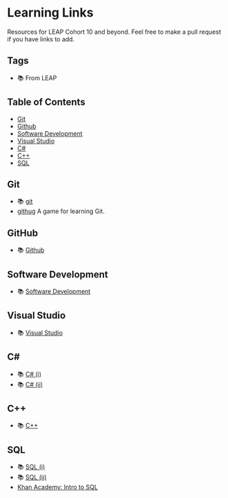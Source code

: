 # Learning Links

Resources for LEAP Cohort 10 and beyond. Feel free to make a pull request if you have links to add.

## Tags

* :books: From LEAP

## Table of Contents

* [Git](#git)
* [Github](#github)
* [Software Development](#software-development)
* [Visual Studio](#visual-studio)
* [C#](#c#)
* [C++](#c++)
* [SQL](#sql)

## Git

* :books: [git](https://channel9.msdn.com//Shows/Visual-Studio-Toolbox/Git-Fundamentals/)
* [githug](https://github.com/Gazler/githug) A game for learning Git.

## GitHub

* :books: [Github](https://mva.microsoft.com/en-US/training-courses/github-for-windows-users-16749)

## Software Development

* :books: [Software Development](https://mva.microsoft.com/en-US/training-courses/software-development-fundamentals-8248?l=xiawPHKy_5104984382)

## Visual Studio

* :books: [Visual Studio](https://mva.microsoft.com/en-US/training-courses/getting-started-with-visual-studio-2017-17798)

## C#

* :books: [C# (i)](https://mva.microsoft.com/en-us/training-courses/c-fundamentals-for-absolute-beginners-16169?l=Lvld4EQIC_2706218949)
* :books: [C# (ii)](https://mva.microsoft.com/en-us/training-courses/programming-in-c-jump-start-14254?l=j0iuozSfB_6900115888)

## C++

* :books: [C++](https://mva.microsoft.com/en-us/training-courses/c-a-general-purpose-language-and-library-jump-start-8251?l=fVmOhQKy_5104984382)

## SQL

* :books: [SQL (i)](https://mva.microsoft.com/en-US/training-courses/querying-with-transactsql-10530?l=TjT07f87_9804984382)
* :books: [SQL (ii)](https://mva.microsoft.com/en-US/training-courses/sql-database-fundamentals-16944?l=w7qq6nAID_6805121157)
* [Khan Academy: Intro to SQL](https://www.khanacademy.org/computing/computer-programming/sql)

